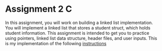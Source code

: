 # Assignment 2 C
In this assignment, you will work on building a linked list implementation. You will implement a linked list that stores a student struct, which holds student information. This assignment is intended to get you to practice using pointers, linked list data structure, header files, and user inputs.
This is my implementation of the following [instructions](../blob/master/Assign2.pdf)
